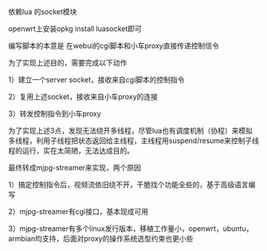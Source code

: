 依赖lua 的socket模块

openwrt上安装opkg install luasocket即可



编写脚本的本意是 在webui的cgi脚本和小车proxy直接传递控制信令


为了实现上述目的，需要完成以下动作

1）建立一个server socket，接收来自cgi脚本的控制指令

2）复用上述socket，接收来自小车proxy的连接

3）转发控制指令到小车proxy

为了实现上述3点，发现无法绕开多线程，尽管lua也有调度机制（协程）来模拟多线程，利用子线程把状态返回给主线程，主线程用suspend/resume来控制子线程的运行，实在太简陋，无法达成目的。


最终转成mjpg-streamer来实现，两个原因

1）搞定控制指令后，视频流依旧绕不开，干脆找个功能全些的，基于高级语言编写

2）mjpg-streamer有cgi接口，基本现成可用

3）mjpg-streamer有多个linux发行版本，移植工作量小，openwrt，ubuntu，armbian均支持，后面对proxy的操作系统选型约束也更小些
